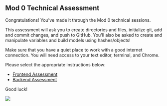 ## Mod 0 Technical Assessment
Congratulations! You've made it through the Mod 0 technical sessions.

This assessment will ask you to create directories and files, initialize git, add and commit changes, and push to GitHub. You'll also be asked to create and manipulate variables and build models using hashes/objects! 

Make sure that you have a quiet place to work with a good internet connection. You will need access to your text editor, terminal, and Chrome.

Please select the appropriate instructions below:
- [Frontend Assessment](/frontend_assessment.md)
- [Backend Assessment](/backend_assessment.md)

Good luck!

![](https://media.giphy.com/media/oGO1MPNUVbbk4/giphy.gif)